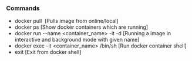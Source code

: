 ### Commands  
* docker pull <image> [Pulls image from online/local]
* docker ps [Show docker containers which are running]
* docker run --name <container_name> -it -d <image-name> [Running a image in interactive and background mode with given name]
* docker exec -it <container_name> /bin/sh [Run docker container shell]
* exit [Exit from docker shell]
